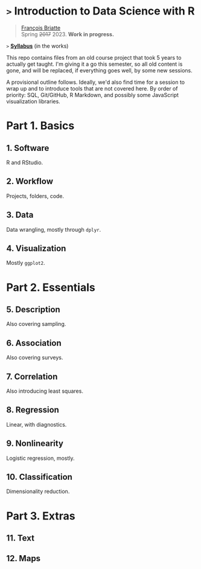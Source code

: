 # `>` Introduction to Data Science with R

> [François Briatte](https://f.briatte.org/)  
> Spring ~~2017~~ 2023. __Work in progress.__

`>` __[Syllabus](#)__ (in the works)

This repo contains files from an old course project that took 5 years to actually get taught. I'm giving it a go this semester, so all old content is gone, and will be replaced, if everything goes well, by some new sessions.

A provisional outline follows. Ideally, we'd also find time for a session to wrap up and to introduce tools that are not covered here. By order of priority: SQL, Git/GitHub, R Markdown, and possibly some JavaScript visualization libraries.

# Part 1. Basics

## 1. Software

R and RStudio.

## 2. Workflow

Projects, folders, code.

## 3. Data

Data wrangling, mostly through `dplyr`.

## 4. Visualization

Mostly `ggplot2`.

# Part 2. Essentials

## 5. Description

Also covering sampling.

## 6. Association

Also covering surveys.

## 7. Correlation

Also introducing least squares.

## 8. Regression

Linear, with diagnostics.

## 9. Nonlinearity

Logistic regression, mostly.

## 10. Classification

Dimensionality reduction.

# Part 3. Extras

## 11. Text
## 12. Maps
